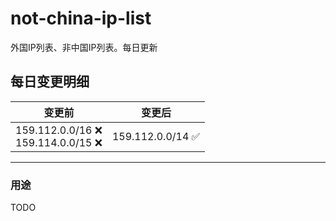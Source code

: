 # not-china-ip-list
外国IP列表、非中国IP列表。每日更新

每日变更明细
--------------------
|  变更前   | 变更后 |
|  ----  | ----  |
|  159.112.0.0/16 :x: <br> 159.114.0.0/15 :x: <br> | 159.112.0.0/14 :white_check_mark: | 

--------------------
### 用途
TODO
